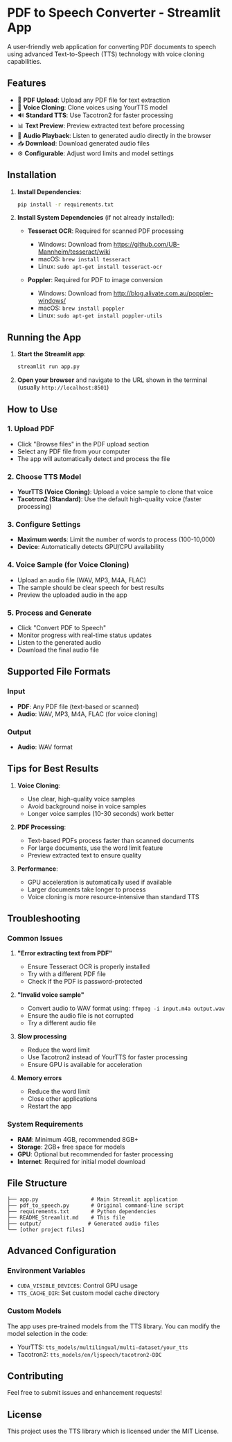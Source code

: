 # PDF to Speech Converter - Streamlit App

A user-friendly web application for converting PDF documents to speech using advanced Text-to-Speech (TTS) technology with voice cloning capabilities.

## Features

- 📄 **PDF Upload**: Upload any PDF file for text extraction
- 🎤 **Voice Cloning**: Clone voices using YourTTS model
- 🔊 **Standard TTS**: Use Tacotron2 for faster processing
- 📊 **Text Preview**: Preview extracted text before processing
- 🎵 **Audio Playback**: Listen to generated audio directly in the browser
- 📥 **Download**: Download generated audio files
- ⚙️ **Configurable**: Adjust word limits and model settings

## Installation

1. **Install Dependencies**:
   ```bash
   pip install -r requirements.txt
   ```

2. **Install System Dependencies** (if not already installed):
   - **Tesseract OCR**: Required for scanned PDF processing
     - Windows: Download from https://github.com/UB-Mannheim/tesseract/wiki
     - macOS: `brew install tesseract`
     - Linux: `sudo apt-get install tesseract-ocr`

   - **Poppler**: Required for PDF to image conversion
     - Windows: Download from http://blog.alivate.com.au/poppler-windows/
     - macOS: `brew install poppler`
     - Linux: `sudo apt-get install poppler-utils`

## Running the App

1. **Start the Streamlit app**:
   ```bash
   streamlit run app.py
   ```

2. **Open your browser** and navigate to the URL shown in the terminal (usually `http://localhost:8501`)

## How to Use

### 1. Upload PDF
- Click "Browse files" in the PDF upload section
- Select any PDF file from your computer
- The app will automatically detect and process the file

### 2. Choose TTS Model
- **YourTTS (Voice Cloning)**: Upload a voice sample to clone that voice
- **Tacotron2 (Standard)**: Use the default high-quality voice (faster processing)

### 3. Configure Settings
- **Maximum words**: Limit the number of words to process (100-10,000)
- **Device**: Automatically detects GPU/CPU availability

### 4. Voice Sample (for Voice Cloning)
- Upload an audio file (WAV, MP3, M4A, FLAC)
- The sample should be clear speech for best results
- Preview the uploaded audio in the app

### 5. Process and Generate
- Click "Convert PDF to Speech"
- Monitor progress with real-time status updates
- Listen to the generated audio
- Download the final audio file

## Supported File Formats

### Input
- **PDF**: Any PDF file (text-based or scanned)
- **Audio**: WAV, MP3, M4A, FLAC (for voice cloning)

### Output
- **Audio**: WAV format

## Tips for Best Results

1. **Voice Cloning**:
   - Use clear, high-quality voice samples
   - Avoid background noise in voice samples
   - Longer voice samples (10-30 seconds) work better

2. **PDF Processing**:
   - Text-based PDFs process faster than scanned documents
   - For large documents, use the word limit feature
   - Preview extracted text to ensure quality

3. **Performance**:
   - GPU acceleration is automatically used if available
   - Larger documents take longer to process
   - Voice cloning is more resource-intensive than standard TTS

## Troubleshooting

### Common Issues

1. **"Error extracting text from PDF"**
   - Ensure Tesseract OCR is properly installed
   - Try with a different PDF file
   - Check if the PDF is password-protected

2. **"Invalid voice sample"**
   - Convert audio to WAV format using: `ffmpeg -i input.m4a output.wav`
   - Ensure the audio file is not corrupted
   - Try a different audio file

3. **Slow processing**
   - Reduce the word limit
   - Use Tacotron2 instead of YourTTS for faster processing
   - Ensure GPU is available for acceleration

4. **Memory errors**
   - Reduce the word limit
   - Close other applications
   - Restart the app

### System Requirements

- **RAM**: Minimum 4GB, recommended 8GB+
- **Storage**: 2GB+ free space for models
- **GPU**: Optional but recommended for faster processing
- **Internet**: Required for initial model download

## File Structure

```
├── app.py                 # Main Streamlit application
├── pdf_to_speech.py       # Original command-line script
├── requirements.txt       # Python dependencies
├── README_Streamlit.md    # This file
├── output/               # Generated audio files
└── [other project files]
```

## Advanced Configuration

### Environment Variables
- `CUDA_VISIBLE_DEVICES`: Control GPU usage
- `TTS_CACHE_DIR`: Set custom model cache directory

### Custom Models
The app uses pre-trained models from the TTS library. You can modify the model selection in the code:
- YourTTS: `tts_models/multilingual/multi-dataset/your_tts`
- Tacotron2: `tts_models/en/ljspeech/tacotron2-DDC`

## Contributing

Feel free to submit issues and enhancement requests!

## License

This project uses the TTS library which is licensed under the MIT License.
